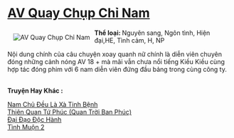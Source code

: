 <a href="https://utruyen.com/av-quay-chup-chi-nam/18869/" title="AV Quay Chụp Chỉ Nam"><h1>AV Quay Chụp Chỉ Nam</h1></a><div style="display:table"><img align="right" style="float: left; padding: 10px;" src="https://utruyen.com/images/story/200x260/av-quay-chup-chi-nam.jpg" alt="AV Quay Chụp Chỉ Nam"><b>Thể loại: </b>Nguyên sang, Ngôn tình, Hiện đại,HE, Tình cảm, H, NP<p></p>Nội dung chính của câu chuyện xoay quanh nữ chính là diễn viên chuyên đóng những cảnh nóng AV 18 + mà mãi vẫn chưa nổi tiếng Kiều Kiều cùng hợp tác đóng phim với 6 nam diễn viên đứng đầu bảng trong cùng công ty. </div><p><br><b>Truyện Hay Khác :</b></p><a href="https://utruyen.com/nam-chu-deu-la-xa-tinh-benh/16706/" alt="Nam Chủ Đều Là Xà Tinh Bệnh">Nam Chủ Đều Là Xà Tinh Bệnh</a><br/><a href="https://github.com/quanluxury/dammy/tree/master/truyenhay/22000/" alt="Thiên Quan Tứ Phúc (Quan Trời Ban Phúc)">Thiên Quan Tứ Phúc (Quan Trời Ban Phúc)</a><br/><a href="https://github.com/quanluxury/truyenhot/tree/master/truyenhay/9964/" alt="Đại Đạo Độc Hành">Đại Đạo Độc Hành</a><br/><a href="https://github.com/quanluxury/ngontinhhot/tree/master/truyenhay/20894/" alt="Tình Muộn 2">Tình Muộn 2</a><br/>